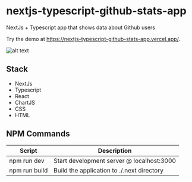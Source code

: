 # nextjs-typescript-github-stats-app
NextJs + Typescript app that shows data about Github users

Try the demo at https://nextjs-typescript-github-stats-app.vercel.app/.

![alt text](https://i.ibb.co/qrcr6DS/Screenshot-1.png)

## Stack
- NextJs
- Typescript
- React
- ChartJS
- CSS
- HTML

## NPM Commands
| Script  | Description |
| ------------- | ------------- |
| npm run dev  | Start development server @ localhost:3000  |
| npm run build  | Build the application to ./.next directory  |
